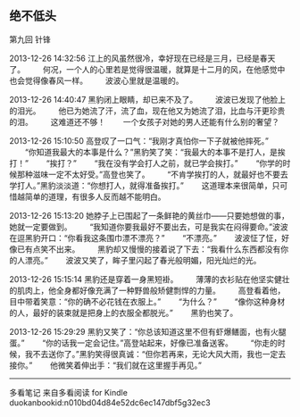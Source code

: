 ## 绝不低头
 
 第九回 针锋
 
2013-12-26 14:32:56
江上的风虽然很冷，幸好现在已经是三月，已经是春天了。 　　何况，一个人的心里若是觉得很温暖，就算是十二月的风，在他感觉中也会觉得像春风一样。 　　波波心里就是温暖的。
 
2013-12-26 14:40:47
黑豹闭上眼睛，却已来不及了。 　　波波已发现了他脸上的泪光。 　　他已为她流了汗，流了血，现在他又为她流了泪，比血与汗更珍贵的泪。 　　这难道还不够！ 　　一个女孩子对她的男人还能有什么别的奢望？
 
2013-12-26 15:10:50
高登叹了一口气：“我刚才真怕你一下子就被他摔死。” 　　“你知道我最大的本事是什么？”黑豹笑了笑：“我最大的本事不是打人，是挨打！” 　　“挨打？” 　　“我在没有学会打人之前，就已学会挨打。” 　　“你学的时候那种滋味一定不太好受。”高登也笑了。 　　“不肯学挨打的人，就最好也不要去学打人。”黑豹淡淡道：“你想打人，就得准备挨打。” 　　这道理本来很简单，只可惜越简单的道理，有很多人反而越不能明白。
 
2013-12-26 15:13:20
她脖子上已围起了一条鲜艳的黄丝巾——只要她想做的事，她就一定要做到。 　　“我知道你要我最好不要出去，可是我实在闷得要命。”波波在逗黑豹开口：“你看我这条围巾漂不漂亮？” 　　“不漂亮。” 　　波波怔了怔，好像已有点笑不出来。 　　黑豹却又慢慢的接着说了下去：“我看什么东西都没有你的人漂亮。” 　　波波又笑了，眸子里闪起了春光般明媚，阳光灿烂的光。
 
2013-12-26 15:15:14
黑豹还是穿着一身黑短褂。 　　薄薄的衣衫贴在他坚实健壮的肌肉上，他全身都好像充满了一种野兽般矫健剽悍的力量。 　　高登看着他，目中带着笑意：“你的确不必花钱在衣服上。” 　　“为什么？” 　　“像你这种身材的人，最好的装束就是把身上的衣服全都脱光。” 　　黑豹也笑了。
 
2013-12-26 15:29:29
黑豹又笑了：“你总该知道这里不但有虾爆鳝面，也有火腿蛋。” 　　“你的话我一定会记住。”高登站起来，好像已准备送客。 　　“你走的时候，我不去送你了。”黑豹笑得很真诚：“但你若再来，无论大风大雨，我也一定去接你。” 　　他微笑着伸出手：“我们就在这里握手再见。”
* * *
多看笔记 来自多看阅读 for Kindle
duokanbookid:n010bd04d84e52dc6ec147dbf5g32ec3